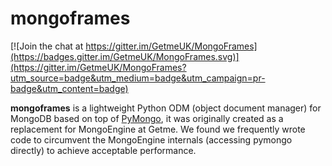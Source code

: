 # mongoframes

[![Join the chat at https://gitter.im/GetmeUK/MongoFrames](https://badges.gitter.im/GetmeUK/MongoFrames.svg)](https://gitter.im/GetmeUK/MongoFrames?utm_source=badge&utm_medium=badge&utm_campaign=pr-badge&utm_content=badge)

**mongoframes** is a lightweight Python ODM (object document manager) for
MongoDB based on top of
[PyMongo](https://api.mongodb.org/python/current/), it was originally
created as a replacement for MongoEngine at Getme. We found we frequently wrote
code to circumvent the MongoEngine internals (accessing pymongo directly) to
achieve acceptable performance.